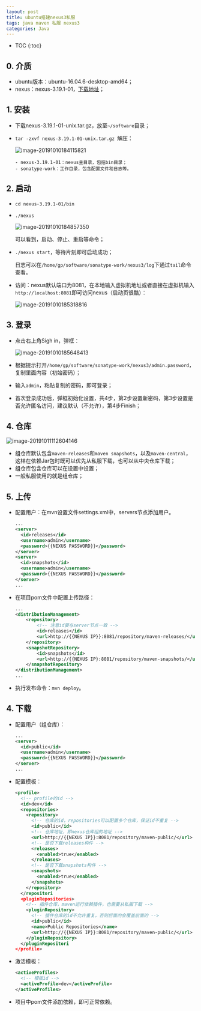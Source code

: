 ```yaml
---
layout: post
title: ubuntu搭建nexus3私服
tags: java maven 私服 nexus3
categories: Java
---
```


* TOC
{:toc}

## 0. 介质

- ubuntu版本：ubuntu-16.04.6-desktop-amd64；
- nexus：nexus-3.19.1-01，[下载地址](https://cms2.hubspot.com/ctas/v2/public/cs/c/?cta_guid=b308aaca-ab41-4544-ba23-c53c1b469e0d&placement_guid=bde424ac-b77c-4799-913d-9d0db86ef1f8&portal_id=1958393&canon=https%3A%2F%2Fwww.sonatype.com%2Fnexus-repository-oss&redirect_url=APefjpEuSRBNm3_BBOnPkjV1fkK1VBQ76oQibd9S20VMwVDkBybQzwsUujMG3wisnuiSEpaJWr-rJEYf_48b0WbG45j43gRuS_MOZJZIzc19Gv9JC1Z4BlZ6oQ77Vv6VLxmlfh2Wv4Mb5AAAmBW_hwXOs9e5tCyXgw&click=d23eb35c-cfdb-40d3-8214-d27132068e2c&hsutk=d5663919ae15dcaa87721fee3e2b7b05&signature=AAH58kHPOKq9MgvEoz6i0qLyu1rlxclUHw&utm_referrer=https%3A%2F%2Fwww.sonatype.com%2Fproduct-nexus-repository&pageId=11385810717&__hstc=31049440.d5663919ae15dcaa87721fee3e2b7b05.1570697935016.1570697935016.1570697935016.1&__hssc=31049440.1.1570697935016&__hsfp=3522642101&contentType=standard-page)；

## 1. 安装

- 下载nexus-3.19.1-01-unix.tar.gz，放至`~/software`目录；

- `tar -zxvf nexus-3.19.1-01-unix.tar.gz `解压：

  ![image-20191010184115821](/Users/gp/Desktop/github_projects/AdoredU.github.io/_posts/assets/image-20191010184115821.png)

  ```
  - nexus-3.19.1-01：nexus主目录，包括bin目录；
  - sonatype-work：工作目录，包含配置文件和日志等。
  ```

## 2. 启动

- `cd nexus-3.19.1-01/bin`

- `./nexus`

  ![image-20191010184857350](/Users/gp/Desktop/github_projects/AdoredU.github.io/_posts/assets/image-20191010184857350.png)

  可以看到，启动、停止、重启等命令；

- `./nexus start`，等待片刻即可启动成功；

  日志可以在`/home/gp/software/sonatype-work/nexus3/log`下通过`tail`命令查看。

- 访问：nexus默认端口为8081，在本地输入虚拟机地址或者直接在虚拟机输入`http://localhost:8081`即可访问nexus（启动页很酷）：

  ![image-20191010185318816](/Users/gp/Desktop/github_projects/AdoredU.github.io/_posts/assets/image-20191010185318816.png)

## 3. 登录

- 点击右上角Sigh in，弹框：

  ![image-20191010185648413](/Users/gp/Desktop/github_projects/AdoredU.github.io/_posts/assets/image-20191010185648413.png)

- 根据提示打开`/home/gp/software/sonatype-work/nexus3/admin.password`，复制里面内容（初始密码）；

- 输入`admin`，粘贴复制的密码，即可登录；

- 首次登录成功后，弹框初始化设置，共4步，第2步设置新密码，第3步设置是否允许匿名访问，建议默认（不允许），第4步Finish；

## 4. 仓库

![image-20191011112604146](/Users/gp/Desktop/github_projects/AdoredU.github.io/_posts/assets/image-20191011112604146.png)

- 组仓库默认包含`maven-releases`和`maven snapshots`，以及`maven-central`，这样在依赖Jar包时既可以优先从私服下载，也可以从中央仓库下载；
- 组仓库包含仓库可以在设置中设置；
- 一般私服使用的就是组仓库；

## 5. 上传

- 配置用户：在mvn设置文件settings.xml中，servers节点添加用户。

  ```xml
  ...
  <server>
    <id>releases</id>
    <username>admin</username>
    <password>{{NEXUS PASSWORD}}</password>
  </server>
  <server>
    <id>snapshots</id>
    <username>admin</username>
    <password>{{NEXUS PASSWORD}}</password>
  </server>
  ...
  ```

- 在项目pom文件中配置上传路径：

  ```xml
  ...
  <distributionManagement>
      <repository>
          <!-- 注意id要与server节点一致 -->
          <id>releases</id>
          <url>http://{{NEXUS IP}}:8081/repository/maven-releases/</url>
      </repository>
      <snapshotRepository>
          <id>snapshots</id>
          <url>http://{{NEXUS IP}:8081/repository/maven-snapshots/</url>
      </snapshotRepository>
  </distributionManagement>
  ...
  ```

- 执行发布命令：`mvn deploy`。

## 4. 下载

- 配置用户（组仓库）：

  ```xml
  ...
  <server>
    <id>public</id>
    <username>admin</username>
    <password>{{NEXUS PASSWORD}}</password>
  </server>
  ...
  ```

- 配置模板：

  ```xml
  <profile>
    <!-- profile的id -->
    <id>dev</id>
    <repositories>
      <repository>
        <!-- 仓库的id，repositories可以配置多个仓库，保证id不重复 -->
        <id>public</id>
        <!-- 仓库地址，即nexus仓库组的地址 -->
        <url>http://{{NEXUS IP}}:8081/repository/maven-public/</url>
        <!-- 是否下载releases构件 -->
        <releases>
          <enabled>true</enabled>
        </releases>
        <!-- 是否下载snapshots构件 -->
        <snapshots>
          <enabled>true</enabled>
        </snapshots>
      </repository>
    </repositori
    <pluginRepositories>
      <!-- 插件仓库，maven运行依赖插件，也需要从私服下载 -->
      <pluginRepository>
        <!-- 插件仓库的id不允许重复，否则后面的会覆盖前面的 -->
        <id>public</id>
        <name>Public Repositories</name>
        <url>http://{{NEXUS IP}}:8081/repository/maven-public/</url>
      </pluginRepository>
    </pluginRepositori
  </profile>
  ```

- 激活模板：

  ```xml
  <activeProfiles>
    <!-- 模板id -->
    <activeProfile>dev</activeProfile>
  </activeProfiles>
  ```

- 项目中pom文件添加依赖，即可正常依赖。
